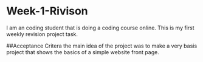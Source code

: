 # Week-1-Rivison

I am an coding student that is doing a coding course online. 
This is my first weekly revision project task.

##Acceptance Critera 
the main idea of the project was to make a very basis project that shows the basics of a simple website front page.
